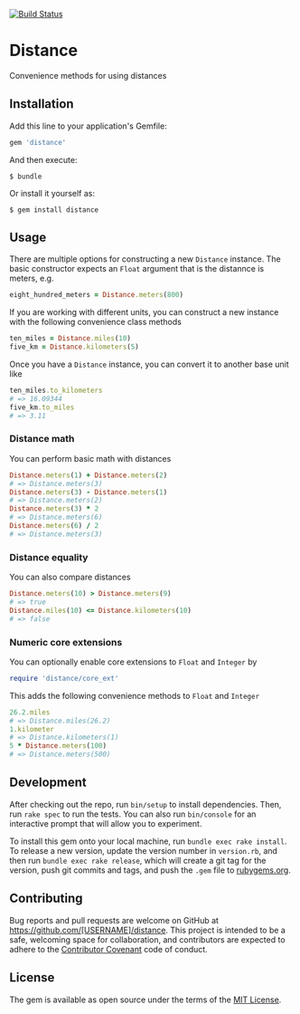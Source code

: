 [![Build Status](https://travis-ci.org/tcollier/distance.svg?branch=master)](https://travis-ci.org/tcollier/distance)

# Distance

Convenience methods for using distances

## Installation

Add this line to your application's Gemfile:

```ruby
gem 'distance'
```

And then execute:

    $ bundle

Or install it yourself as:

    $ gem install distance

## Usage

There are multiple options for constructing a new `Distance` instance. The basic
constructor expects an `Float` argument that is the distannce is meters, e.g.

```ruby
eight_hundred_meters = Distance.meters(800)
```

If you are working with different units, you can construct a new instance with the
following convenience class methods

```ruby
ten_miles = Distance.miles(10)
five_km = Distance.kilometers(5)
```

Once you have a `Distance` instance, you can convert it to another base unit like

```ruby
ten_miles.to_kilometers
# => 16.09344
five_km.to_miles
# => 3.11
```

### Distance math

You can perform basic math with distances

```ruby
Distance.meters(1) + Distance.meters(2)
# => Distance.meters(3)
Distance.meters(3) - Distance.meters(1)
# => Distance.meters(2)
Distance.meters(3) * 2
# => Distance.meters(6)
Distance.meters(6) / 2
# => Distance.meters(3)
```

### Distance equality

You can also compare distances

```ruby
Distance.meters(10) > Distance.meters(9)
# => true
Distance.miles(10) <= Distance.kilometers(10)
# => false
```

### Numeric core extensions

You can optionally enable core extensions to `Float` and `Integer` by

```ruby
require 'distance/core_ext'
```

This adds the following convenience methods to `Float` and `Integer`

```ruby
26.2.miles
# => Distance.miles(26.2)
1.kilometer
# => Distance.kilometers(1)
5 * Distance.meters(100)
# => Distance.meters(500)
```

## Development

After checking out the repo, run `bin/setup` to install dependencies. Then, run `rake spec` to run the tests. You can also run `bin/console` for an interactive prompt that will allow you to experiment.

To install this gem onto your local machine, run `bundle exec rake install`. To release a new version, update the version number in `version.rb`, and then run `bundle exec rake release`, which will create a git tag for the version, push git commits and tags, and push the `.gem` file to [rubygems.org](https://rubygems.org).

## Contributing

Bug reports and pull requests are welcome on GitHub at https://github.com/[USERNAME]/distance. This project is intended to be a safe, welcoming space for collaboration, and contributors are expected to adhere to the [Contributor Covenant](http://contributor-covenant.org) code of conduct.


## License

The gem is available as open source under the terms of the [MIT License](http://opensource.org/licenses/MIT).
